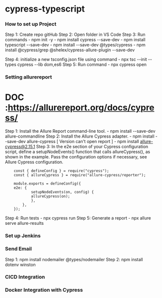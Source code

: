 # cypress-typescript

### How to set up Project ###

Step 1: Create repo gitHub
Step 2: Open folder in VS Code
Step 3: Run commands 
        - npm init -y
        - npm install cypress --save-dev
        - npm install typescript --save-dev
        - npm install --save-dev @types/cypress
        - npm install @cypress/grep @shelex/cypress-allure-plugin --save-dev

Step 4: initialize a new tsconfig.json file using command
        - npx tsc --init --types cypress --lib dom,es6
Step 5: Run command
        - npx cypress open

### Setting allurereport ###
# DOC :https://allurereport.org/docs/cypress/ ###
Step 1: Install the Allure Report command-line tool.
        - npm install --save-dev allure-commandline
Step 2: Install the Allure Cypress adapter.
        - npm install --save-dev allure-cypress [ Version can't open report ]
        - npm install allure-cypress@2.15.1 
Step 3: In the e2e section of your Cypress configuration script, define a setupNodeEvents() function that calls allureCypress(), as shown in the example.
Pass the configuration options if necessary, see Allure Cypress configuration.

        const { defineConfig } = require("cypress");
        const { allureCypress } = require("allure-cypress/reporter");

        module.exports = defineConfig({
        e2e: {
                setupNodeEvents(on, config) {
                allureCypress(on);
                },
            },
        });

Step 4: Run tests
        - npx cypress run
Step 5: Generate a report
        - npx allure serve allure-results

### Set up Jenkins ###

### Send Email ###
Step 1: npm install nodemailer @types/nodemailer
Step 2: npm install dotenv winston

### CICD Integration ###

### Docker Integration with Cypress ###


